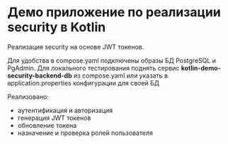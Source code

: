 # Демо приложение по реализации security в Kotlin

Реализация security на основе JWT токенов.

Для удобства в compose.yaml подключены образы БД PostgreSQL и PgAdmin.
Для локального тестирования поднять сервис **kotlin-demo-security-backend-db** из compose.yaml или указать в application.properties конфигурации для своей БД

Реализовано:
- аутентификация и авторизация
- генерация JWT токенов
- обновление токена
- назначение и проверка ролей пользователя
